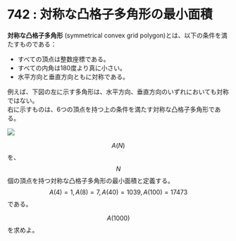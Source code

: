 # 742 : 対称な凸格子多角形の最小面積

**対称な凸格子多角形** \(symmetrical convex grid polygon\)とは、以下の条件を満たすものである：

* すべての頂点は整数座標である。
* すべての内角は180度より真に小さい。
* 水平方向と垂直方向ともに対称である。

例えば、下図の左に示す多角形は、水平方向、垂直方向のいずれにおいても対称ではない。  
右に示すものは、6つの頂点を持つ上の条件を満たす対称な凸格子多角形である。

![](https://projecteuler.net/project/images/p742_hexagons.jpg)

$$A(N)$$を、$$N$$個の頂点を持つ対称な凸格子多角形の最小面積と定義する。$$A(4) = 1, A(8) = 7, A(40) = 1039, A(100) = 17473$$である。

$$A(1000)$$を求めよ。

